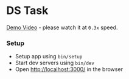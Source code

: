 # DS Task

[Demo Video](https://app.usebubbles.com/9iBshdQaPNaEagUXU4qVKx/direct-shifts-task-demo) - please watch it at `0.3x` speed.

### Setup

- Setup app using `bin/setup`
- Start dev servers using `bin/dev`
- Open [http://localhost:3000/](http://localhost:3000/) in the browser
